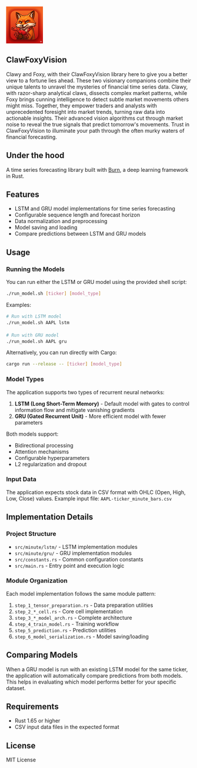 ![ClawFoxyVision](ClawFoxyVision_100px.png)

## ClawFoxyVision

Clawy and Foxy, with their ClawFoxyVision library here to give you a better view to a fortune lies ahead. These two visionary companions combine their unique talents to unravel the mysteries of financial time series data. Clawy, with razor-sharp analytical claws, dissects complex market patterns, while Foxy brings cunning intelligence to detect subtle market movements others might miss. Together, they empower traders and analysts with unprecedented foresight into market trends, turning raw data into actionable insights. Their advanced vision algorithms cut through market noise to reveal the true signals that predict tomorrow's movements. Trust in ClawFoxyVision to illuminate your path through the often murky waters of financial forecasting.

## Under the hood

A time series forecasting library built with [Burn](https://github.com/tracel-ai/burn), a deep learning framework in Rust.

## Features

- LSTM and GRU model implementations for time series forecasting
- Configurable sequence length and forecast horizon
- Data normalization and preprocessing
- Model saving and loading
- Compare predictions between LSTM and GRU models

## Usage

### Running the Models

You can run either the LSTM or GRU model using the provided shell script:

```bash
./run_model.sh [ticker] [model_type]
```

Examples:
```bash
# Run with LSTM model
./run_model.sh AAPL lstm

# Run with GRU model
./run_model.sh AAPL gru
```

Alternatively, you can run directly with Cargo:

```bash
cargo run --release -- [ticker] [model_type]
```

### Model Types

The application supports two types of recurrent neural networks:

1. **LSTM (Long Short-Term Memory)** - Default model with gates to control information flow and mitigate vanishing gradients
2. **GRU (Gated Recurrent Unit)** - More efficient model with fewer parameters

Both models support:
- Bidirectional processing
- Attention mechanisms
- Configurable hyperparameters
- L2 regularization and dropout

### Input Data

The application expects stock data in CSV format with OHLC (Open, High, Low, Close) values.
Example input file: `AAPL-ticker_minute_bars.csv`

## Implementation Details

### Project Structure

- `src/minute/lstm/` - LSTM implementation modules
- `src/minute/gru/` - GRU implementation modules
- `src/constants.rs` - Common configuration constants
- `src/main.rs` - Entry point and execution logic

### Module Organization

Each model implementation follows the same module pattern:

1. `step_1_tensor_preparation.rs` - Data preparation utilities
2. `step_2_*_cell.rs` - Core cell implementation
3. `step_3_*_model_arch.rs` - Complete architecture
4. `step_4_train_model.rs` - Training workflow
5. `step_5_prediction.rs` - Prediction utilities
6. `step_6_model_serialization.rs` - Model saving/loading

## Comparing Models

When a GRU model is run with an existing LSTM model for the same ticker, the application will automatically compare predictions from both models. This helps in evaluating which model performs better for your specific dataset.

## Requirements

- Rust 1.65 or higher
- CSV input data files in the expected format

## License

MIT License